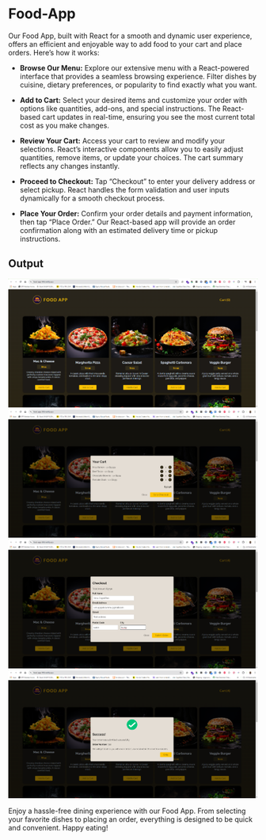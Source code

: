 # Food-App


Our Food App, built with React for a smooth and dynamic user experience, offers an efficient and enjoyable way to add food to your cart and place orders. Here’s how it works:

- **Browse Our Menu:** Explore our extensive menu with a React-powered interface that provides a seamless browsing experience. Filter dishes by cuisine, dietary preferences, or popularity to find exactly what you want.

- **Add to Cart:** Select your desired items and customize your order with options like quantities, add-ons, and special instructions. The React-based cart updates in real-time, ensuring you see the most current total cost as you make changes.

- **Review Your Cart:** Access your cart to review and modify your selections. React’s interactive components allow you to easily adjust quantities, remove items, or update your choices. The cart summary reflects any changes instantly.

- **Proceed to Checkout:** Tap “Checkout” to enter your delivery address or select pickup. React handles the form validation and user inputs dynamically for a smooth checkout process.

- **Place Your Order:** Confirm your order details and payment information, then tap “Place Order.” Our React-based app will provide an order confirmation along with an estimated delivery time or pickup instructions.


## Output

![alt text](https://github.com/venugopal990/Food-App/blob/master/Food-App-Screenshot1.png?raw=true)
![alt text](https://github.com/venugopal990/Food-App/blob/master/Food-App-Screenshot2.png?raw=true)
![alt text](https://github.com/venugopal990/Food-App/blob/master/Food-App-Screenshot3.png?raw=true)
![alt text](https://github.com/venugopal990/Food-App/blob/master/Food-App-Screenshot4.png?raw=true)


Enjoy a hassle-free dining experience with our Food App. From selecting your favorite dishes to placing an order, everything is designed to be quick and convenient. Happy eating!